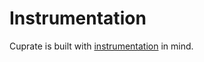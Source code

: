# Instrumentation
Cuprate is built with [instrumentation](https://en.wikipedia.org/wiki/Instrumentation) in mind.